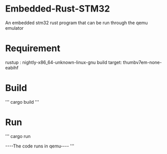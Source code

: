 # Embedded-Rust-STM32

An embedded stm32 rust program that can be run through the qemu emulator


# Requirement

rustup : nightly-x86_64-unknown-linux-gnu
build target: thumbv7em-none-eabihf



# Build
'''
cargo   build 
'''

# Run 
'''
cargo run 

----The code runs in qemu----
'''